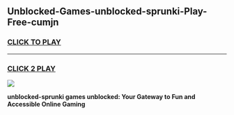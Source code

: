 
## Unblocked-Games-unblocked-sprunki-Play-Free-cumjn
<h3>
<a href="https://premium76.site?title=unblocked-sprunki&ref=23A">CLICK TO PLAY</a></h3>
<hr>

<h3>
<a href="https://premium76.site?title=unblocked-sprunki&ref=23A">CLICK 2 PLAY</a>
  
</h3>

<a href="https://premium76.site?title=unblocked-sprunki&ref=23A"><img src="https://clearcache.store/games.png"></a>


**unblocked-sprunki games unblocked: Your Gateway to Fun and Accessible Online Gaming**
